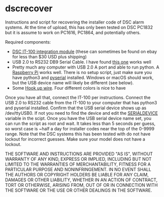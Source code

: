 # dscrecover
Instructions and script for recovering the installer code of DSC alarm systems. At the time of upload, this has only been tested on DSC PC1832 but it is assume to work on PC1616, PC1864, and potentially others. 

Required components:
* [DSC IT-100 integration module](https://www.dsc.com/alarm-security-products/IT-100%20-%20PowerSeries%20Integration%20Module/22) (these can sometimes be found on ebay for less than $30 USD plus shipping)
* USB 2.0 to RS232 DB9 Serial Cable. I have found [this one](https://www.amazon.com/gp/product/B00QUZY4L0/ref=ppx_yo_dt_b_asin_title_o02_s00?ie=UTF8&psc=1) works well
* Pretty much any computer with USB 2.0 A port and able to run python. A [Raspberry Pi](https://www.raspberrypi.org/products/)  works well. There is no setup script, just make sure you have python3 and [pyserial](https://pypi.org/project/pyserial/) installed. Windows or macOS should work, but the USB device name will likely be different (see below).
* Some [Hook up wire](https://www.adafruit.com/?q=hook%20up%20wire). Four different colors is nice to have

Once you have all that, connect the IT-100 per instructions. Connect the USB 2.0 to RS232 cable from the IT-100 to your computer that has python3 and pyserial installed. Confirm that the USB serial device shows up as /dev/ttyUSB0. If not you need to find the device and edit the [SERIALDEVICE](https://github.com/bschick/dscrecover/blob/11dec745effe4d227e5daaa26015a250b989a084/findcode.py#L6) variable in the scipt. Once you have the USB serial device name set, you can run the script as root and wait. It takes less than 5 seconds per guess, so worst case is ~half a day for installer codes near the top of the 0-9999 range. Note that the DSC systems this has been tested with do not have lockout for incorrect guesses. Make sure your model does not have a lockout. 


THE SOFTWARE AND INSTRUCTIONS ARE PROVIDED "AS IS", WITHOUT WARRANTY OF ANY KIND, EXPRESS OR IMPLIED, INCLUDING BUT NOT LIMITED TO THE WARRANTIES OF MERCHANTABILITY, FITNESS FOR A PARTICULAR PURPOSE AND NONINFRINGEMENT. IN NO EVENT SHALL THE AUTHORS OR COPYRIGHT HOLDERS BE LIABLE FOR ANY CLAIM, DAMAGES OR OTHER LIABILITY, WHETHER IN AN ACTION OF CONTRACT, TORT OR OTHERWISE, ARISING FROM, OUT OF OR IN CONNECTION WITH THE SOFTWARE OR THE USE OR OTHER DEALINGS IN THE SOFTWARE.
